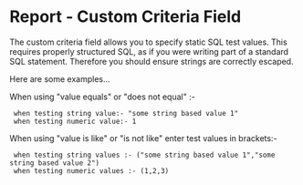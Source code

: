# Report - Custom Criteria Field
The custom criteria field allows you to specify static SQL test values. This requires properly structured SQL, as if you were writing part of a standard SQL statement. Therefore you should ensure strings are correctly escaped. 

Here are some examples...

When using "value equals" or "does not equal" :-
```
 when testing string value:- "some string based value 1"
 when testing numeric value:- 1
```

When using "value is like" or "is not like" enter test values in brackets:-
```
 when testing string values :- ("some string based value 1","some string based value 2")
 when testing numeric values :- (1,2,3)
```





